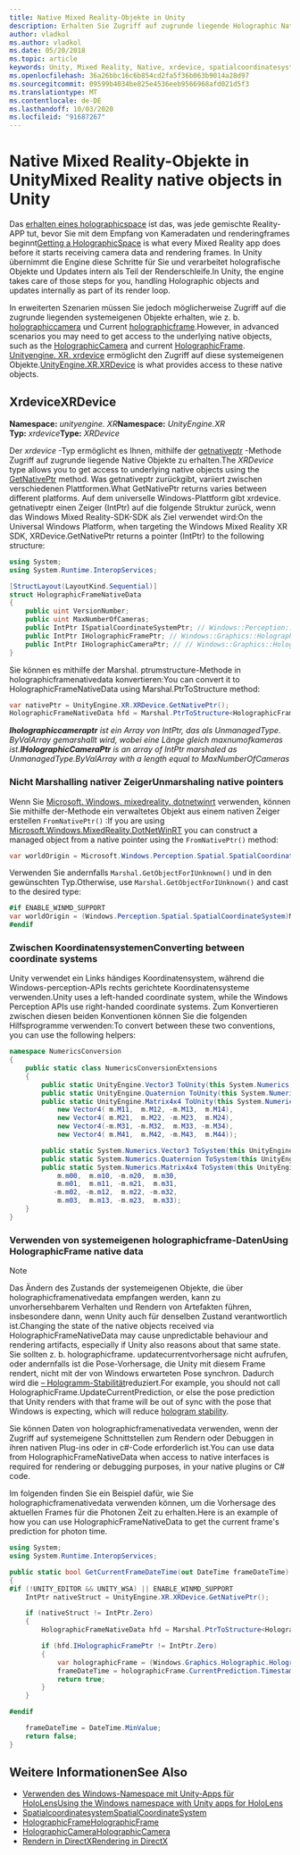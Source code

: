 ```yaml
---
title: Native Mixed Reality-Objekte in Unity
description: Erhalten Sie Zugriff auf zugrunde liegende Holographic Native-Objekte in Unity.
author: vladkol
ms.author: vladkol
ms.date: 05/20/2018
ms.topic: article
keywords: Unity, Mixed Reality, Native, xrdevice, spatialcoordinatesystem, holographicframe, holographiccamera, ispatialcoordinatesystem, iholographicframe, iholographiccamera, getnativeptr
ms.openlocfilehash: 36a26bbc16c6b854cd2fa5f36b063b9014a28d97
ms.sourcegitcommit: 09599b4034be825e4536eeb9566968afd021d5f3
ms.translationtype: MT
ms.contentlocale: de-DE
ms.lasthandoff: 10/03/2020
ms.locfileid: "91687267"
---
```

# <a name="mixed-reality-native-objects-in-unity"></a><span data-ttu-id="cddfc-104">Native Mixed Reality-Objekte in Unity</span><span class="sxs-lookup"><span data-stu-id="cddfc-104">Mixed Reality native objects in Unity</span></span>

<span data-ttu-id="cddfc-105">Das [erhalten eines holographicspace](../native/getting-a-holographicspace.md) ist das, was jede gemischte Reality-APP tut, bevor Sie mit dem Empfang von Kameradaten und renderingframes beginnt</span><span class="sxs-lookup"><span data-stu-id="cddfc-105">[Getting a HolographicSpace](../native/getting-a-holographicspace.md) is what every Mixed Reality app does before it starts receiving camera data and rendering frames.</span></span> <span data-ttu-id="cddfc-106">In Unity übernimmt die Engine diese Schritte für Sie und verarbeitet holografische Objekte und Updates intern als Teil der Renderschleife.</span><span class="sxs-lookup"><span data-stu-id="cddfc-106">In Unity, the engine takes care of those steps for you, handling Holographic objects and updates internally as part of its render loop.</span></span>

<span data-ttu-id="cddfc-107">In erweiterten Szenarien müssen Sie jedoch möglicherweise Zugriff auf die zugrunde liegenden systemeigenen Objekte erhalten, wie z. b. <a href="https://docs.microsoft.com/uwp/api/windows.graphics.holographic.holographiccamera" target="_blank">holographiccamera</a> und Current <a href="https://docs.microsoft.com/uwp/api/windows.graphics.holographic.holographicframe" target="_blank">holographicframe</a>.</span><span class="sxs-lookup"><span data-stu-id="cddfc-107">However, in advanced scenarios you may need to get access to the underlying native objects, such as the <a href="https://docs.microsoft.com/uwp/api/windows.graphics.holographic.holographiccamera" target="_blank">HolographicCamera</a> and current <a href="https://docs.microsoft.com/uwp/api/windows.graphics.holographic.holographicframe" target="_blank">HolographicFrame</a>.</span></span> <span data-ttu-id="cddfc-108"><a href="https://docs.unity3d.com/ScriptReference/XR.XRDevice.html" target="_blank">Unityengine. XR. xrdevice</a> ermöglicht den Zugriff auf diese systemeigenen Objekte.</span><span class="sxs-lookup"><span data-stu-id="cddfc-108"><a href="https://docs.unity3d.com/ScriptReference/XR.XRDevice.html" target="_blank">UnityEngine.XR.XRDevice</a> is what provides access to these native objects.</span></span>

## <a name="xrdevice"></a><span data-ttu-id="cddfc-109">Xrdevice</span><span class="sxs-lookup"><span data-stu-id="cddfc-109">XRDevice</span></span> 

<span data-ttu-id="cddfc-110">**Namespace:** *unityengine. XR*</span><span class="sxs-lookup"><span data-stu-id="cddfc-110">**Namespace:** *UnityEngine.XR*</span></span><br>
<span data-ttu-id="cddfc-111">**Typ:** *xrdevice*</span><span class="sxs-lookup"><span data-stu-id="cddfc-111">**Type:** *XRDevice*</span></span>

<span data-ttu-id="cddfc-112">Der *xrdevice* -Typ ermöglicht es Ihnen, mithilfe der <a href="https://docs.unity3d.com/ScriptReference/XR.XRDevice.GetNativePtr.html" target="_blank">getnativeptr</a> -Methode Zugriff auf zugrunde liegende Native Objekte zu erhalten.</span><span class="sxs-lookup"><span data-stu-id="cddfc-112">The *XRDevice* type allows you to get access to underlying native objects using the <a href="https://docs.unity3d.com/ScriptReference/XR.XRDevice.GetNativePtr.html" target="_blank">GetNativePtr</a> method.</span></span> <span data-ttu-id="cddfc-113">Was getnativeptr zurückgibt, variiert zwischen verschiedenen Plattformen.</span><span class="sxs-lookup"><span data-stu-id="cddfc-113">What GetNativePtr returns varies between different platforms.</span></span> <span data-ttu-id="cddfc-114">Auf dem universelle Windows-Plattform gibt xrdevice. getnativeptr einen Zeiger (IntPtr) auf die folgende Struktur zurück, wenn das Windows Mixed Reality-SDK-SDK als Ziel verwendet wird:</span><span class="sxs-lookup"><span data-stu-id="cddfc-114">On the Universal Windows Platform, when targeting the Windows Mixed Reality XR SDK, XRDevice.GetNativePtr returns a pointer (IntPtr) to the following structure:</span></span> 

```cs
using System;
using System.Runtime.InteropServices;

[StructLayout(LayoutKind.Sequential)]
struct HolographicFrameNativeData
{
    public uint VersionNumber;
    public uint MaxNumberOfCameras;
    public IntPtr ISpatialCoordinateSystemPtr; // Windows::Perception::Spatial::ISpatialCoordinateSystem
    public IntPtr IHolographicFramePtr; // Windows::Graphics::Holographic::IHolographicFrame 
    public IntPtr IHolographicCameraPtr; // // Windows::Graphics::Holographic::IHolographicCamera
}
```
<span data-ttu-id="cddfc-115">Sie können es mithilfe der Marshal. ptrumstructure-Methode in holographicframenativedata konvertieren:</span><span class="sxs-lookup"><span data-stu-id="cddfc-115">You can convert it to HolographicFrameNativeData using Marshal.PtrToStructure method:</span></span>
```cs
var nativePtr = UnityEngine.XR.XRDevice.GetNativePtr();
HolographicFrameNativeData hfd = Marshal.PtrToStructure<HolographicFrameNativeData>(nativePtr);
```
<span data-ttu-id="cddfc-116">***Iholographiccameraptr** ist ein Array von IntPtr, das als UnmanagedType. ByValArray gemarshallt wird, wobei eine Länge gleich maxnumofkameras ist.*</span><span class="sxs-lookup"><span data-stu-id="cddfc-116">***IHolographicCameraPtr** is an array of IntPtr marshaled as UnmanagedType.ByValArray with a length equal to MaxNumberOfCameras*</span></span> 

### <a name="unmarshaling-native-pointers"></a><span data-ttu-id="cddfc-117">Nicht Marshalling nativer Zeiger</span><span class="sxs-lookup"><span data-stu-id="cddfc-117">Unmarshaling native pointers</span></span>

<span data-ttu-id="cddfc-118">Wenn Sie [Microsoft. Windows. mixedreality. dotnetwinrt](https://www.nuget.org/packages/Microsoft.Windows.MixedReality.DotNetWinRT) verwenden, können Sie mithilfe der-Methode ein verwaltetes Objekt aus einem nativen Zeiger erstellen `FromNativePtr()` :</span><span class="sxs-lookup"><span data-stu-id="cddfc-118">If you are using [Microsoft.Windows.MixedReality.DotNetWinRT](https://www.nuget.org/packages/Microsoft.Windows.MixedReality.DotNetWinRT) you can construct a managed object from a native pointer using the `FromNativePtr()` method:</span></span>

```cs
var worldOrigin = Microsoft.Windows.Perception.Spatial.SpatialCoordinateSystem.FromNativePtr(hfd.ISpatialCoordinateSystemPtr);
```

<span data-ttu-id="cddfc-119">Verwenden Sie andernfalls `Marshal.GetObjectForIUnknown()` und in den gewünschten Typ.</span><span class="sxs-lookup"><span data-stu-id="cddfc-119">Otherwise, use `Marshal.GetObjectForIUnknown()` and cast to the desired type:</span></span>

```cs
#if ENABLE_WINMD_SUPPORT
var worldOrigin = (Windows.Perception.Spatial.SpatialCoordinateSystem)Marshal.GetObjectForIUnknown(hfd.ISpatialCoordinateSystemPtr);
#endif
```

### <a name="converting-between-coordinate-systems"></a><span data-ttu-id="cddfc-120">Zwischen Koordinatensystemen</span><span class="sxs-lookup"><span data-stu-id="cddfc-120">Converting between coordinate systems</span></span>

<span data-ttu-id="cddfc-121">Unity verwendet ein Links händiges Koordinatensystem, während die Windows-perception-APIs rechts gerichtete Koordinatensysteme verwenden.</span><span class="sxs-lookup"><span data-stu-id="cddfc-121">Unity uses a left-handed coordinate system, while the Windows Perception APIs use right-handed coordinate systems.</span></span> <span data-ttu-id="cddfc-122">Zum Konvertieren zwischen diesen beiden Konventionen können Sie die folgenden Hilfsprogramme verwenden:</span><span class="sxs-lookup"><span data-stu-id="cddfc-122">To convert between these two conventions, you can use the following helpers:</span></span>

```cs
namespace NumericsConversion
{
    public static class NumericsConversionExtensions
    {
        public static UnityEngine.Vector3 ToUnity(this System.Numerics.Vector3 v) => new UnityEngine.Vector3(v.X, v.Y, -v.Z);
        public static UnityEngine.Quaternion ToUnity(this System.Numerics.Quaternion q) => new UnityEngine.Quaternion(-q.X, -q.Y, q.Z, q.W);
        public static UnityEngine.Matrix4x4 ToUnity(this System.Numerics.Matrix4x4 m) => new UnityEngine.Matrix4x4(
            new Vector4( m.M11,  m.M12, -m.M13,  m.M14),
            new Vector4( m.M21,  m.M22, -m.M23,  m.M24),
            new Vector4(-m.M31, -m.M32,  m.M33, -m.M34),
            new Vector4( m.M41,  m.M42, -m.M43,  m.M44));

        public static System.Numerics.Vector3 ToSystem(this UnityEngine.Vector3 v) => new System.Numerics.Vector3(v.x, v.y, -v.z);
        public static System.Numerics.Quaternion ToSystem(this UnityEngine.Quaternion q) => new System.Numerics.Quaternion(-q.x, -q.y, q.z, q.w);
        public static System.Numerics.Matrix4x4 ToSystem(this UnityEngine.Matrix4x4 m) => new System.Numerics.Matrix4x4(
            m.m00,  m.m10, -m.m20,  m.m30,
            m.m01,  m.m11, -m.m21,  m.m31,
           -m.m02, -m.m12,  m.m22, -m.m32,
            m.m03,  m.m13, -m.m23,  m.m33);
    }
}
```

### <a name="using-holographicframe-native-data"></a><span data-ttu-id="cddfc-123">Verwenden von systemeigenen holographicframe-Daten</span><span class="sxs-lookup"><span data-stu-id="cddfc-123">Using HolographicFrame native data</span></span>

> [!NOTE]
> <span data-ttu-id="cddfc-124">Das Ändern des Zustands der systemeigenen Objekte, die über holographicframenativedata empfangen werden, kann zu unvorhersehbarem Verhalten und Rendern von Artefakten führen, insbesondere dann, wenn Unity auch für denselben Zustand verantwortlich ist.</span><span class="sxs-lookup"><span data-stu-id="cddfc-124">Changing the state of the native objects received via HolographicFrameNativeData may cause unpredictable behaviour and rendering artifacts, especially if Unity also reasons about that same state.</span></span>  <span data-ttu-id="cddfc-125">Sie sollten z. b. holographicframe. updatecurrentvorhersage nicht aufrufen, oder andernfalls ist die Pose-Vorhersage, die Unity mit diesem Frame rendert, nicht mit der von Windows erwarteten Pose synchron. Dadurch wird die [– Hologramm-Stabilität](../platform-capabilities-and-apis/hologram-stability.md)reduziert.</span><span class="sxs-lookup"><span data-stu-id="cddfc-125">For example, you should not call HolographicFrame.UpdateCurrentPrediction, or else the pose prediction that Unity renders with that frame will be out of sync with the pose that Windows is expecting, which will reduce [hologram stability](../platform-capabilities-and-apis/hologram-stability.md).</span></span>

<span data-ttu-id="cddfc-126">Sie können Daten von holographicframenativedata verwenden, wenn der Zugriff auf systemeigene Schnittstellen zum Rendern oder Debuggen in ihren nativen Plug-ins oder in c#-Code erforderlich ist.</span><span class="sxs-lookup"><span data-stu-id="cddfc-126">You can use data from HolographicFrameNativeData when access to native interfaces is required for rendering or debugging purposes, in your native plugins or C# code.</span></span> 

<span data-ttu-id="cddfc-127">Im folgenden finden Sie ein Beispiel dafür, wie Sie holographicframenativedata verwenden können, um die Vorhersage des aktuellen Frames für die Photonen Zeit zu erhalten.</span><span class="sxs-lookup"><span data-stu-id="cddfc-127">Here is an example of how you can use HolographicFrameNativeData to get the current frame's prediction for photon time.</span></span> 
```cs
using System;
using System.Runtime.InteropServices;

public static bool GetCurrentFrameDateTime(out DateTime frameDateTime)
{
#if (!UNITY_EDITOR && UNITY_WSA) || ENABLE_WINMD_SUPPORT
    IntPtr nativeStruct = UnityEngine.XR.XRDevice.GetNativePtr();

    if (nativeStruct != IntPtr.Zero)
    {
        HolographicFrameNativeData hfd = Marshal.PtrToStructure<HolographicFrameNativeData>(nativeStruct);

        if (hfd.IHolographicFramePtr != IntPtr.Zero)
        {
            var holographicFrame = (Windows.Graphics.Holographic.HolographicFrame)Marshal.GetObjectForIUnknown(hfd.IHolographicFramePtr);
            frameDateTime = holographicFrame.CurrentPrediction.Timestamp.TargetTime.DateTime;
            return true;
        }
    }

#endif

    frameDateTime = DateTime.MinValue;
    return false;
}

```

## <a name="see-also"></a><span data-ttu-id="cddfc-128">Weitere Informationen</span><span class="sxs-lookup"><span data-stu-id="cddfc-128">See Also</span></span>
* [<span data-ttu-id="cddfc-129">Verwenden des Windows-Namespace mit Unity-Apps für HoloLens</span><span class="sxs-lookup"><span data-stu-id="cddfc-129">Using the Windows namespace with Unity apps for HoloLens</span></span>](using-the-windows-namespace-with-unity-apps-for-hololens.md)
* <span data-ttu-id="cddfc-130"><a href="https://docs.microsoft.com/uwp/api/windows.perception.spatial.spatialcoordinatesystem" target="_blank">Spatialcoordinatesystem</a></span><span class="sxs-lookup"><span data-stu-id="cddfc-130"><a href="https://docs.microsoft.com/uwp/api/windows.perception.spatial.spatialcoordinatesystem" target="_blank">SpatialCoordinateSystem</a></span></span>
* <span data-ttu-id="cddfc-131"><a href="https://docs.microsoft.com/uwp/api/windows.graphics.holographic.holographicframe" target="_blank">HolographicFrame</a></span><span class="sxs-lookup"><span data-stu-id="cddfc-131"><a href="https://docs.microsoft.com/uwp/api/windows.graphics.holographic.holographicframe" target="_blank">HolographicFrame</a></span></span>
* <span data-ttu-id="cddfc-132"><a href="https://docs.microsoft.com/uwp/api/windows.graphics.holographic.holographiccamera" target="_blank">HolographicCamera</a></span><span class="sxs-lookup"><span data-stu-id="cddfc-132"><a href="https://docs.microsoft.com/uwp/api/windows.graphics.holographic.holographiccamera" target="_blank">HolographicCamera</a></span></span>
* [<span data-ttu-id="cddfc-133">Rendern in DirectX</span><span class="sxs-lookup"><span data-stu-id="cddfc-133">Rendering in DirectX</span></span>](../native/rendering-in-directx.md)
